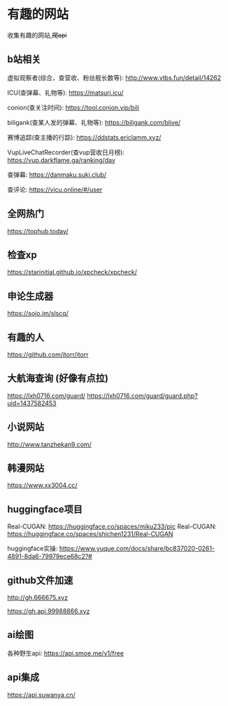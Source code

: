 # 有趣的网站
收集有趣的网站,~~爬api~~

## b站相关
虚拟观察者(综合，查营收、粉丝舰长数等): http://www.vtbs.fun/detail/14262 

ICU(查弹幕、礼物等): https://matsuri.icu/ 

conion(查关注时间):  https://tool.conion.vip/bili 

biligank(查某人发的弹幕、礼物等):  https://biligank.com/blive/ 

赛博追踪(查主播的行踪):  https://ddstats.ericlamm.xyz/ 

VupLiveChatRecorder(查vup营收日月榜): https://vup.darkflame.ga/ranking/day

查弹幕: https://danmaku.suki.club/

查评论: https://vicu.online/#/user

## 全网热门
https://tophub.today/

## 检查xp
https://starinitial.github.io/xpcheck/xpcheck/

## 申论生成器
https://sojo.im/slscq/

## 有趣的人
https://github.com/itorr/itorr

## 大航海查询 (好像有点拉)
https://lxh0716.com/guard/
https://lxh0716.com/guard/guard.php?uid=1437582453

## 小说网站
http://www.tanzhekan9.com/

## 韩漫网站
https://www.xx3004.cc/

## huggingface项目

Real-CUGAN: https://huggingface.co/spaces/miku233/pic
Real-CUGAN: https://huggingface.co/spaces/shichen1231/Real-CUGAN

huggingface实操: https://www.yuque.com/docs/share/bc837020-0261-4891-8da6-79979ece68c2?#

## github文件加速

http://gh.666675.xyz

https://gh.api.99988866.xyz

## ai绘图
各种野生api: https://api.smoe.me/v1/free

## api集成
https://api.suwanya.cn/